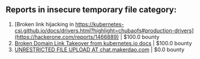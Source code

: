 ## Reports in insecure temporary file category:
1. [Broken link hijacking in https://kubernetes-csi.github.io/docs/drivers.html?highlight=chubaofs#production-drivers](https://hackerone.com/reports/1466889) | $100.0 bounty
2. [Broken Domain Link Takeover from kubernetes.io docs](https://hackerone.com/reports/1434179) | $100.0 bounty
3. [UNRESTRICTED FILE UPLOAD AT chat.makerdao.com](https://hackerone.com/reports/692360) | $0.0 bounty